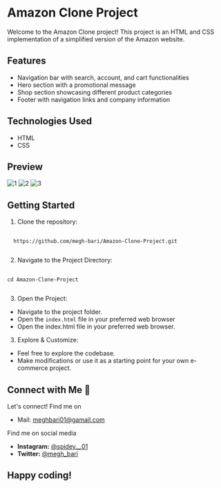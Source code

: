 # Amazon Clone Project

Welcome to the Amazon Clone project! This project is an HTML and CSS implementation of a simplified version of the Amazon website.

## Features
- Navigation bar with search, account, and cart functionalities
- Hero section with a promotional message
- Shop section showcasing different product categories
- Footer with navigation links and company information

## Technologies Used
- HTML
- CSS

## Preview

![1](https://github.com/CodeWithHarry/Sigma-Web-Dev-Course/assets/142393952/414c8305-c764-4126-9003-91905218bd6f)
![2](https://github.com/CodeWithHarry/Sigma-Web-Dev-Course/assets/142393952/7c5ce1f6-7fd0-4e1a-992f-feeea044ac71)
![3](https://github.com/CodeWithHarry/Sigma-Web-Dev-Course/assets/142393952/74479e27-7ca3-4a33-a309-52844b551300)

## Getting Started
1. Clone the repository:
<pre>
    <code id="your-code-block-id">
  https://github.com/megh-bari/Amazon-Clone-Project.git
    </code>
</pre>
2. Navigate to the Project Directory:
<pre>
    <code>
cd Amazon-Clone-Project       
    </code>
</pre>
3. Open the Project:

- Navigate to the project folder.
- Open the `index.html` file in your preferred web browser
- Open the index.html file in your preferred web browser.

3. Explore & Customize:

- Feel free to explore the codebase.
- Make modifications or use it as a starting point for your own e-commerce project.

## Connect with Me 🤝
Let's connect! Find me on
- Mail: meghbari01@gamail.com
  
Find me on social media
- **Instagram:** [@spidey._.01](https://www.instagram.com/spidey._.01/)
- **Twitter:** [@megh_bari](https://twitter.com/megh_bari/)

## Happy coding!






